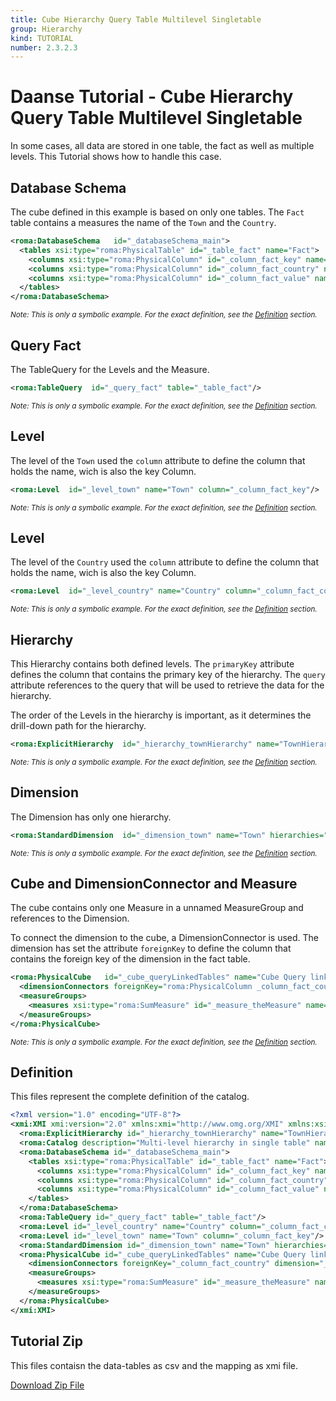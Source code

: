 ```yaml
---
title: Cube Hierarchy Query Table Multilevel Singletable
group: Hierarchy
kind: TUTORIAL
number: 2.3.2.3
---
```

# Daanse Tutorial - Cube Hierarchy Query Table Multilevel Singletable

In some cases, all data are stored in one table, the fact as well as multiple levels. This Tutorial shows how to handle this case.


## Database Schema

The cube defined in this example is based on only one tables. The `Fact` table contains a measures the name of the `Town` and the `Country`.


```xml
<roma:DatabaseSchema   id="_databaseSchema_main">
  <tables xsi:type="roma:PhysicalTable" id="_table_fact" name="Fact">
    <columns xsi:type="roma:PhysicalColumn" id="_column_fact_key" name="KEY"/>
    <columns xsi:type="roma:PhysicalColumn" id="_column_fact_country" name="KEY"/>
    <columns xsi:type="roma:PhysicalColumn" id="_column_fact_value" name="VALUE" type="Integer"/>
  </tables>
</roma:DatabaseSchema>

```
*<small>Note: This is only a symbolic example. For the exact definition, see the [Definition](#definition) section.</small>*
## Query Fact

The TableQuery for the Levels and the Measure.


```xml
<roma:TableQuery  id="_query_fact" table="_table_fact"/>

```
*<small>Note: This is only a symbolic example. For the exact definition, see the [Definition](#definition) section.</small>*
## Level

The level of the `Town` used the `column` attribute to define the column that holds the name, wich is also the key Column.


```xml
<roma:Level  id="_level_town" name="Town" column="_column_fact_key"/>

```
*<small>Note: This is only a symbolic example. For the exact definition, see the [Definition](#definition) section.</small>*
## Level

The level  of the `Country` used the `column` attribute to define the column that holds the name, wich is also the key Column.


```xml
<roma:Level  id="_level_country" name="Country" column="_column_fact_country"/>

```
*<small>Note: This is only a symbolic example. For the exact definition, see the [Definition](#definition) section.</small>*
## Hierarchy

This Hierarchy contains both defined levels. The `primaryKey` attribute defines the column that contains the primary key of the hierarchy. The `query` attribute references to the query that will be used to retrieve the data for the hierarchy.

The order of the Levels in the hierarchy is important, as it determines the drill-down path for the hierarchy.


```xml
<roma:ExplicitHierarchy  id="_hierarchy_townHierarchy" name="TownHierarchy" primaryKey="_column_fact_key" query="_query_fact" levels="_level_country _level_town"/>

```
*<small>Note: This is only a symbolic example. For the exact definition, see the [Definition](#definition) section.</small>*
## Dimension

The Dimension has only one hierarchy.


```xml
<roma:StandardDimension  id="_dimension_town" name="Town" hierarchies="roma:ExplicitHierarchy _hierarchy_townHierarchy"/>

```
*<small>Note: This is only a symbolic example. For the exact definition, see the [Definition](#definition) section.</small>*
## Cube and DimensionConnector and Measure

The cube contains only one Measure in a unnamed MeasureGroup and references to the Dimension.

To connect the dimension to the cube, a DimensionConnector is used. The dimension has set the attribute `foreignKey` to define the column that contains the foreign key of the dimension in the fact table.


```xml
<roma:PhysicalCube   id="_cube_queryLinkedTables" name="Cube Query linked Tables" query="_query_fact">
  <dimensionConnectors foreignKey="roma:PhysicalColumn _column_fact_country" dimension="roma:StandardDimension _dimension_town" id="_dimensionConnector_town"/>
  <measureGroups>
    <measures xsi:type="roma:SumMeasure" id="_measure_theMeasure" name="theMeasure" column="_column_fact_value"/>
  </measureGroups>
</roma:PhysicalCube>

```
*<small>Note: This is only a symbolic example. For the exact definition, see the [Definition](#definition) section.</small>*

## Definition

This files represent the complete definition of the catalog.

```xml
<?xml version="1.0" encoding="UTF-8"?>
<xmi:XMI xmi:version="2.0" xmlns:xmi="http://www.omg.org/XMI" xmlns:xsi="http://www.w3.org/2001/XMLSchema-instance" xmlns:roma="https://www.daanse.org/spec/org.eclipse.daanse.rolap.mapping">
  <roma:ExplicitHierarchy id="_hierarchy_townHierarchy" name="TownHierarchy" primaryKey="_column_fact_key" query="_query_fact" levels="_level_country _level_town"/>
  <roma:Catalog description="Multi-level hierarchy in single table" name="Daanse Tutorial - Cube Hierarchy Query Table Multilevel Singletable" cubes="_cube_queryLinkedTables" dbschemas="_databaseSchema_main"/>
  <roma:DatabaseSchema id="_databaseSchema_main">
    <tables xsi:type="roma:PhysicalTable" id="_table_fact" name="Fact">
      <columns xsi:type="roma:PhysicalColumn" id="_column_fact_key" name="KEY"/>
      <columns xsi:type="roma:PhysicalColumn" id="_column_fact_country" name="KEY"/>
      <columns xsi:type="roma:PhysicalColumn" id="_column_fact_value" name="VALUE" type="Integer"/>
    </tables>
  </roma:DatabaseSchema>
  <roma:TableQuery id="_query_fact" table="_table_fact"/>
  <roma:Level id="_level_country" name="Country" column="_column_fact_country"/>
  <roma:Level id="_level_town" name="Town" column="_column_fact_key"/>
  <roma:StandardDimension id="_dimension_town" name="Town" hierarchies="_hierarchy_townHierarchy"/>
  <roma:PhysicalCube id="_cube_queryLinkedTables" name="Cube Query linked Tables" query="_query_fact">
    <dimensionConnectors foreignKey="_column_fact_country" dimension="_dimension_town" id="_dimensionConnector_town"/>
    <measureGroups>
      <measures xsi:type="roma:SumMeasure" id="_measure_theMeasure" name="theMeasure" column="_column_fact_value"/>
    </measureGroups>
  </roma:PhysicalCube>
</xmi:XMI>

```



## Tutorial Zip
This files contaisn the data-tables as csv and the mapping as xmi file.

<a href="./zip/tutorial.cube.hierarchy.query.table.multilevel.singletable.zip" download>Download Zip File</a>
